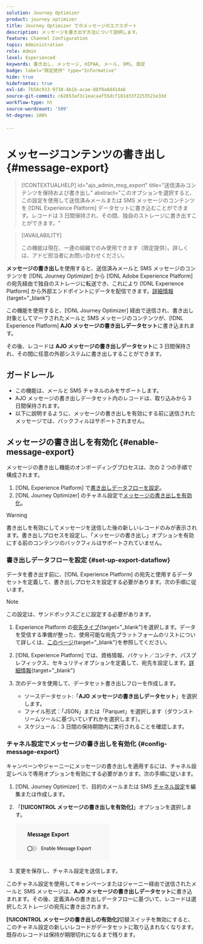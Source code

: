 ```yaml
---
solution: Journey Optimizer
product: journey optimizer
title: Journey Optimizer でのメッセージのエクスポート
description: メッセージを書き出す方法について説明します。
feature: Channel Configuration
topic: Administration
role: Admin
level: Experienced
keywords: 書き出し, メッセージ, HIPAA, メール, SMS, 設定
badge: label="限定提供" type="Informative"
hide: true
hidefromtoc: true
exl-id: 7b50c933-9738-4b1b-acae-08f0a8d41dab
source-git-commit: c62653af3c1eacaaf55dcf181d33f2253521e33d
workflow-type: ht
source-wordcount: '509'
ht-degree: 100%

---
```


# メッセージコンテンツの書き出し {#message-export}

>[!CONTEXTUALHELP]
>id="ajo_admin_msg_export"
>title="送信済みコンテンツを保持および書き出し"
>abstract="このオプションを選択すると、この設定を使用して送信済みメールまたは SMS メッセージのコンテンツを [!DNL Experience Platform] データセットに書き込むことができます。レコードは 3 日間保持され、その間、独自のストレージに書き出すことができます。"

>[!AVAILABILITY]
>
>この機能は現在、一連の組織でのみ使用できます（限定提供）。詳しくは、アドビ担当者にお問い合わせください。

**メッセージの書き出し**&#x200B;を使用すると、送信済みメールと SMS メッセージのコンテンツを [!DNL Journey Optimizer] から [!DNL Adobe Experience Platform] の宛先経由で独自のストレージに転送でき、これにより [!DNL Experience Platform] から外部エンドポイントにデータを配信できます。[詳細情報](https://experienceleague.adobe.com/ja/docs/experience-platform/destinations/home){target="_blank"}

この機能を使用すると、[!DNL Journey Optimizer] 経由で送信され、書き出し対象としてマークされたメールと SMS メッセージのコンテンツが、[!DNL Experience Platform] **AJO メッセージの書き出しデータセット**&#x200B;に書き込まれます。

その後、レコードは **AJO メッセージの書き出しデータセット**&#x200B;に 3 日間保持され、その間に任意の外部システムに書き出しすることができます。
<!--
## Terminology

* **[!DNL Experience Platform] destinations** - Framework to deliver data out of Experience Platform into external endpoints. [Learn more](https://experienceleague.adobe.com/ja/docs/experience-platform/destinations/home){target="_blank"}
* **AJO Message Export Dataset** - An [!DNL Experience Platform] dataset which stores the message content of email and SMS messages sent via [!DNL Journey Optimizer] which have been marked for export.
* **Retention**: Records in the AJO Message Export Dataset are retained for 3 calendar days from ingestion.-->

## ガードレール

* この機能は、メールと SMS チャネルのみをサポートします。
* AJO メッセージの書き出しデータセット内のレコードは、取り込みから 3 日間保持されます。
* 以下に説明するように、メッセージの書き出しを有効にする前に送信されたメッセージでは、バックフィルはサポートされません。

## メッセージの書き出しを有効化 {#enable-message-export}

メッセージの書き出し機能のオンボーディングプロセスは、次の 2 つの手順で構成されます。

1. [!DNL Experience Platform] で[書き出しデータフローを設定](#set-up-export-dataflow)。
1. [!DNL Journey Optimizer] のチャネル設定で[メッセージの書き出しを有効化](#config-message-export)。

>[!WARNING]
>
>書き出しを有効にしてメッセージを送信した後の新しいレコードのみが表示されます。書き出しプロセスを設定し、「メッセージの書き出し」オプションを有効にする前のコンテンツのバックフィルはサポートされていません。

### 書き出しデータフローを設定 {#set-up-export-dataflow}

データを書き出す前に、[!DNL Experience Platform] の宛先と使用するデータセットを定義して、書き出しプロセスを設定する必要があります。次の手順に従います。

>[!NOTE]
>
>この設定は、サンドボックスごとに設定する必要があります。

1. Experience Platform の[宛先タイプ](https://experienceleague.adobe.com/ja/docs/experience-platform/destinations/destination-types){target="_blank"}を選択します。データを受信する準備が整った、使用可能な宛先プラットフォームのリストについて詳しくは、[このページ](https://experienceleague.adobe.com/ja/docs/experience-platform/destinations/catalog/overview){target="_blank"}を参照してください。

1. [!DNL Experience Platform] では、資格情報、バケット／コンテナ、パスプレフィックス、セキュリティオプションを定義して、宛先を設定します。[詳細情報](https://experienceleague.adobe.com/ja/docs/experience-platform/destinations/ui/activate/export-datasets){target="_blank"}

1. 次のデータを使用して、データセット書き出しフローを作成します。

   * ソースデータセット:「**AJO メッセージの書き出しデータセット**」を選択します。
   * ファイル形式：「JSON」または「Parquet」を選択します（ダウンストリームツールに基づいていずれかを選択します）。
   * スケジュール：3 日間の保持期間内に実行されることを確認します。

### チャネル設定でメッセージの書き出しを有効化 {#config-message-export}

キャンペーンやジャーニーにメッセージの書き出しを適用するには、チャネル設定レベルで専用オプションを有効にする必要があります。次の手順に従います。

1. [!DNL Journey Optimizer] で、目的のメールまたは SMS [チャネル設定](channel-surfaces.md#create-channel-surface)を編集または作成します。

1. 「**[!UICONTROL メッセージの書き出しを有効化]**」オプションを選択します。

   ![](assets/config-message-export.png)

1. 変更を保存し、チャネル設定を送信します。

このチャネル設定を使用してキャンペーンまたはジャーニー経由で送信されたメールと SMS メッセージは、**AJO メッセージの書き出しデータセット**&#x200B;に書き込まれます。その後、定義済みの書き出しデータフローに基づいて、レコードは選択したストレージの宛先に書き出されます。

**[!UICONTROL メッセージの書き出しの有効化]**&#x200B;切替スイッチを無効にすると、このチャネル設定の新しいレコードがデータセットに取り込まれなくなります。既存のレコードは保持が期限切れになるまで残ります。

